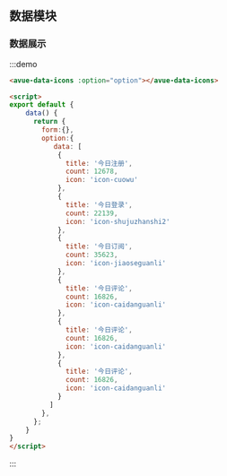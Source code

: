 <script>
export default {
    data() {
      return {
        form:{},
        option:{
           data: [
            {
              title: '今日注册',
              count: 12678,
              icon: 'icon-cuowu'
            },
            {
              title: '今日登录',
              count: 22139,
              icon: 'icon-shujuzhanshi2'
            },
            {
              title: '今日订阅',
              count: 35623,
              icon: 'icon-jiaoseguanli'
            },
            {
              title: '今日评论',
              count: 16826,
              icon: 'icon-caidanguanli'
            },
            {
              title: '今日评论',
              count: 16826,
              icon: 'icon-caidanguanli'
            },
            {
              title: '今日评论',
              count: 16826,
              icon: 'icon-caidanguanli'
            }
          ]
        },
      };
    }
}
</script>
<style>

</style>

## 数据模块



### 数据展示


:::demo  
```html
<avue-data-icons :option="option"></avue-data-icons>

<script>
export default {
    data() {
      return {
        form:{},
        option:{
           data: [
            {
              title: '今日注册',
              count: 12678,
              icon: 'icon-cuowu'
            },
            {
              title: '今日登录',
              count: 22139,
              icon: 'icon-shujuzhanshi2'
            },
            {
              title: '今日订阅',
              count: 35623,
              icon: 'icon-jiaoseguanli'
            },
            {
              title: '今日评论',
              count: 16826,
              icon: 'icon-caidanguanli'
            },
            {
              title: '今日评论',
              count: 16826,
              icon: 'icon-caidanguanli'
            },
            {
              title: '今日评论',
              count: 16826,
              icon: 'icon-caidanguanli'
            }
          ]
        },
      };
    }
}
</script>
```
:::
